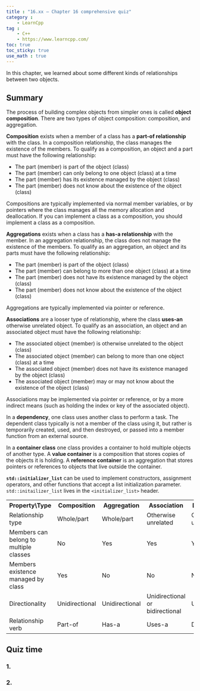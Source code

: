 ```yaml
---
title : "16.xx — Chapter 16 comprehensive quiz"
category :
    - LearnCpp
tag : 
    - C++
    - https://www.learncpp.com/
toc: true  
toc_sticky: true 
use_math : true
---
```



In this chapter, we learned about some different kinds of relationships between two objects.


## Summary

The process of building complex objects from simpler ones is called **object composition**. There are two types of object composition: composition, and aggregation.

**Composition** exists when a member of a class has a **part-of relationship** with the class. In a composition relationship, the class manages the existence of the members. To qualify as a composition, an object and a part must have the following relationship:

- The part (member) is part of the object (class)
- The part (member) can only belong to one object (class) at a time
- The part (member) has its existence managed by the object (class)
- The part (member) does not know about the existence of the object (class)

Compositions are typically implemented via normal member variables, or by pointers where the class manages all the memory allocation and deallocation. If you can implement a class as a composition, you should implement a class as a composition.

**Aggregations** exists when a class has a **has-a relationship** with the member. In an aggregation relationship, the class does not manage the existence of the members. To qualify as an aggregation, an object and its parts must have the following relationship:

- The part (member) is part of the object (class)
- The part (member) can belong to more than one object (class) at a time
- The part (member) does not have its existence managed by the object (class)
- The part (member) does not know about the existence of the object (class)

Aggregations are typically implemented via pointer or reference.

**Associations** are a looser type of relationship, where the class **uses-an** otherwise unrelated object. To qualify as an association, an object and an associated object must have the following relationship:

- The associated object (member) is otherwise unrelated to the object (class)
- The associated object (member) can belong to more than one object (class) at a time
- The associated object (member) does not have its existence managed by the object (class)
- The associated object (member) may or may not know about the existence of the object (class)

Associations may be implemented via pointer or reference, or by a more indirect means (such as holding the index or key of the associated object).

In a **dependency**, one class uses another class to perform a task. The dependent class typically is not a member of the class using it, but rather is temporarily created, used, and then destroyed, or passed into a member function from an external source.

In a **container class** one class provides a container to hold multiple objects of another type. A **value container** is a composition that stores copies of the objects it is holding. A **reference container** is an aggregation that stores pointers or references to objects that live outside the container.

**`std::initializer_list`** can be used to implement constructors, assignment operators, and other functions that accept a list initialization parameter. `std::initailizer_list` lives in the `<initializer_list>` header.

<table class="cpp-table"><tbody><tr><th>Property\Type</th><th>Composition</th><th>Aggregation</th><th>Association</th><th>Dependency</th></tr><tr><td>Relationship type</td><td>Whole/part</td><td>Whole/part</td><td>Otherwise unrelated</td><td>Otherwise unrelated</td></tr><tr><td>Members can belong to multiple classes</td><td>No</td><td>Yes</td><td>Yes</td><td>Yes</td></tr><tr><td>Members existence managed by class</td><td>Yes</td><td>No</td><td>No</td><td>No</td></tr><tr><td>Directionality</td><td>Unidirectional</td><td>Unidirectional</td><td>Unidirectional or bidirectional</td><td>Unidirectional</td></tr><tr><td>Relationship verb</td><td>Part-of</td><td>Has-a</td><td>Uses-a</td><td>Depends-on</td></tr></tbody></table>


## Quiz time


### 1.


### 2. 